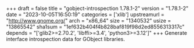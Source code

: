 +++
draft = false
title = "gobject-introspection 1.78.1-2"
version = "1.78.1-2"
date = "2023-10-05T16:50:19"
categories = ['xlib']
upstreamurl = "http://www.gnome.org/"
arch = "x86_64"
size = "1340532"
usize = "13865542"
sha1sum = "1ef632b404f4b828baf819f98d2ed8556313317c"
depends = "['glib2>=2.70.2', 'libffi>=3.4', 'python3>=3.12']"
+++
Generate interface introspection data for GObject libraries.